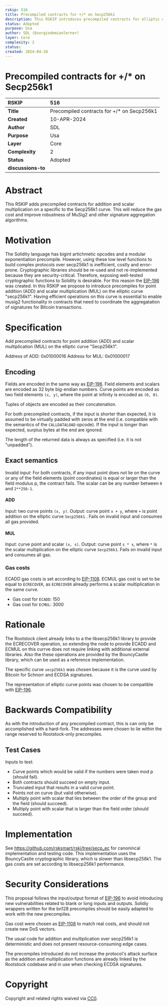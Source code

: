 ```yaml
---
rskip: 516
title: Precompiled contracts for +/* on Secp256k1
description: This RSKIP introduces precompiled contracts for elliptic curve operations that are required in order to efficiently perform MuSig2 signature verifications on the Secp256k1 curve.
status: Adopted
purpose: Usa
author: SDL (@sergiodemianlerner) 
layer: Core
complexity: 2
status: 
created: 2024-04-10
---
```

# Precompiled contracts for +/* on Secp256k1

|RSKIP          |    516           |
| :------------ |:-------------|
|**Title**      |Precompiled contracts for +/* on Secp256k1|
|**Created**    |10-APR-2024 |
|**Author**     |SDL |
|**Purpose**    |Usa |
|**Layer**      |Core |
|**Complexity** |2 |
|**Status**     |Adopted |
|**discussions-to**     ||

# Abstract

This RSKIP adds precompiled contracts for addition and scalar multiplication on a specific to the Secp256k1 curve. This will reduce the gas cost and improve robustness of MuSig2 and other signature aggregation algorithms.

# Motivation

The Solidity language has bigint artichmetic opcodes and a modular exponentiation precompile. However, using these low level functions to build complex protocols over secp256k1 is inefficient, costly and error-prone. Cryptographic libraries should be re-used and not re-implemented because they are  security-critical. Therefore, exposing well-tested cryptographic functions to Solidity is desirable.
For this reason the [EIP-196](https://eips.ethereum.org/EIPS/eip-196) was created. In this RSKIP we propose to introduce precompiles for point addition (ADD)  and scalar multiplication (MUL) on the elliptic curve "secp256k1". Having efficient operations on this curve is essential to enable musig2 functionality in contracts that need to coordinate the aggregatation of signatures for Bitcoin transactions.  




# Specification

Add precompiled contracts for point addition (ADD)  and scalar multiplication (MUL) on the elliptic curve "Secp256k1".

Address of ADD: 0x01000016
Address for MUL: 0x01000017


## Encoding

Fields are encoded in the same way as [EIP-196](https://eips.ethereum.org/EIPS/eip-196). Field elements and scalars are encoded as 32 byte big-endian numbers. Curve points are encoded as two field elements `(x, y)`, where the point at infinity is encoded as `(0, 0)`.

Tuples of objects are encoded as their concatenation.

For both precompiled contracts, if the input is shorter than expected, it is assumed to be virtually padded with zeros at the end (i.e. compatible with the semantics of the `CALLDATALOAD` opcode). If the input is longer than expected, surplus bytes at the end are ignored.

The length of the returned data is always as specified (i.e. it is not "unpadded").

## Exact semantics

Invalid input: For both contracts, if any input point does not lie on the curve or any of the field elements (point coordinates) is equal or larger than the field modulus p, the contract fails. The scalar can be any number between `0` and `2**256-1`.

#### ADD
Input: two curve points `(x, y)`.
Output: curve point `x + y`, where `+` is point addition on the elliptic curve `Secp256k1` .
Fails on invalid input and consumes all gas provided.

#### MUL
Input: curve point and scalar `(x, s)`.
Output: curve point `s * x`, where `*` is the scalar multiplication on the elliptic curve `Secp256k1`.
Fails on invalid input and consumes all gas.

### Gas costs

ECADD gas costs is set according to [EIP-1108](https://eips.ethereum.org/EIPS/eip-1108).
ECMUL gas cost is set to be equal to `ECRECOVER`, as `ECRECOVER` already performs a scalar multiplication in the same curve.

 - Gas cost for ``ECADD``: 150
 - Gas cost for ``ECMUL``: 3000

# Rationale

 The Rootstock client already links to a the libsecp256k1 library to provide the ECRECOVER operation, so extending the node to provide ECADD and ECMUL on this currve does not require linking with additional external libraries. Also the these operations are provided by the BouncyCastle library, which can be used as a reference implementation.

The specific curve `secp256k1` was chosen because it is the curve used by Bitcoin for Schnorr and ECDSA signatures. 

The representation of elliptic curve points was chosen to be compatible with [EIP-196](https://eips.ethereum.org/EIPS/eip-196).


# Backwards Compatibility

As with the introduction of any precompiled contract, this is can only be accomplished with a hard-fork. The addresses were chosen to lie within the range reserved to Rootstock-only precompiles.

## Test Cases

Inputs to test:

 - Curve points which would be valid if the numbers were taken mod p (should fail).
 - Both contracts should succeed on empty input.
 - Truncated input that results in a valid curve point.
 - Points not on curve (but valid otherwise).
 - Multiply point with scalar that lies between the order of the group and the field (should succeed).
 - Multiply point with scalar that is larger than the field order (should succeed).

# Implementation

See https://github.com/rsksmart/rskj/tree/secp_ec for canonincal implementation and testing code. This implementation uses the BouncyCastle cryptographic library, which is slower than libsecp256k1. The gas costs are set according to libsecp256k1 performance.

# Security Considerations

This proposal follows the input/output format of [EIP-196](https://eips.ethereum.org/EIPS/eip-196) to avoid introducing new vulnerabilities related to blank or long inputs and outputs. Solidiy wrappers written for the bn128 precompiles should be easily adapted to work with the new precompiles. 

Gas cost were chosen as [EIP-1108](https://eips.ethereum.org/EIPS/eip-1108) to match real costs, and should not create new DoS vectors.

The usual code for addition and multiplication over secp256k1 is deterministic and does not present resource-consuming edge cases.


The precompiles introduced do not increase the protocol's attack surface as the addition and multiplication functions are already linked by the Rootstock codebase and in use when checking ECDSA signatures. 
 
# Copyright


Copyright and related rights waived via [CC0](https://creativecommons.org/publicdomain/zero/1.0/).
